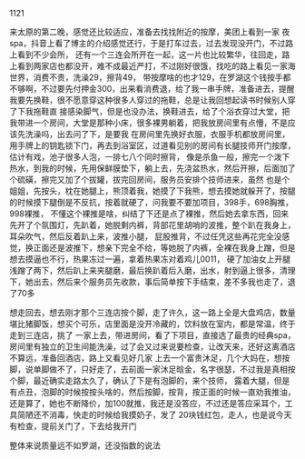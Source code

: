 1121

来太原的第二晚，感觉还比较适应，准备去找找附近的按摩，美团上看到一家 夜spa，抖音上看了博主的介绍感觉还行，于是打车过去，过去发现没开门，不过路上看到不少会所，
还有一个三连会所开在一起，这一片也比较繁华，往回走，路上看到两家店也都没开，难不成最近严打，不过刚好很饿，找吃的路上看见一家海世界，消费不贵，洗澡29，擦背49，
带按摩啥的也才129，在罗湖这个钱按手都不够啊，不过要先付押金300，出来看消费退，给了我一串手牌，准备进去，提醒我要先换鞋，很不愿意穿这种很多人穿过的拖鞋，总是让我回想起读书时候别人穿了下我拖鞋直
接感染脚气，但是也没办法，换鞋进去，给了个浴衣穿过大堂，把我带进一个房间，大堂是那种小床，很多裸男躺着，把我放房间里有点懵，不是应该先洗澡吗，出去问了下，是要我
在房间里先换好衣服，衣服手机都放房间里，用手牌上的钥匙锁下门，再去到浴室区，过道看见别的房间有长腿技师开门按摩，估计有戏，池子很多人泡，一排七八个同时擦背，
像是杀鱼一般，擦完一个泼下热水，到我的时候，先用保鲜膜垫下，躺上去，先浇盆热水，然后开擦，后面加了个硫磺，擦完又加了个拔罐，拔完回房间，服务员安排个技师进来，虽然
也是个姐姐，先按头，枕在她腿上，熊顶着我，她摸了下我熊，想去摸她就躲开了，按腿的时候摸下腿倒是不反抗，按着就硬了，问我要不要加项目，398手，698胸推，998裸推，
不懂这个裸推是啥，纠结了下还是点了裸推，然后她去拿东西，回来先开了个氛围灯，先趴着，她脱剩内裤，背部花里胡哨的波推，整个趴在我身上，耳朵吹气，然后反着趴上来，波推小腿，
屁股推背，不过任凭这些再花完全没感觉，换正面还是波推下，想亲下完全不给，等她脱了内裤，全裸在我身上蹭，但是想去摸逼也不行，热果冻过一遍，拿着热果冻对着鸡儿0011，
硬了加油女上开腿浅蹭了两下，然后趴上来夹腿磨，最后换趴着后入磨，出水，射到逼上很多，清理下，她出去，然后来个服务员先收款，事后简单按下手结束，差不多我也走了，退了70多

想走回去，想去刚才那个三连店按个脚，走了许久，这一路上全是大盘鸡店，数量堪比猪脚饭，想买个可乐，店里面是没开冷藏的，饮料放在室内，都是常温，终于走到三连店，挑了
一家上去，带进房间，看了下项目，直接选了最贵的经典spa，房间里有独立的卫生间能洗澡，过了会又过来说要检查，让改天来，还好这离酒店不算远，准备回酒店，路上又看见好几家
上去一个富贵沐足，几个大妈在，想按脚，说单脚做不了，只好走了，去前面一家沐足晗金，名字很瑟，不过我是真相按个脚，最近确实走路太久了，确认了下是有泡脚的，来个技师，
露着大腿，但是有点丑，泡脚的时候按按头啥的，然后按脚，按背，按正面的时候一直劝我推油，还是算了，她也不断降价，加100就推，我还是没答应，不过还是答应采耳个，工具简陋还不消毒，快走的时候给我摸奶子，发了
20块钱红包，走人，也是说今天有检查，提前关门了，下去给我开门

整体来说质量远不如罗湖，还没指数的说法